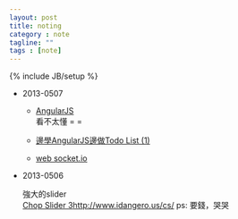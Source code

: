 ```yaml
---
layout: post
title: noting
category : note
tagline: ""
tags : [note]
---
```

{% include JB/setup %}

+ 2013-0507

    + [AngularJS](http://angularjs.org/)  
        看不太懂 = =
    + [邊學AngularJS邊做Todo List (1)](http://www.readability.com/articles/5qa6psmd)

    + [web socket.io](http://blog.hinablue.me/entry/nodejs-first-look-socket-io)


+ 2013-0506

    強大的slider  
    [Chop Slider 3](http://www.idangero.us/cs/)<http://www.idangero.us/cs/>
    ps: 要錢，哭哭 